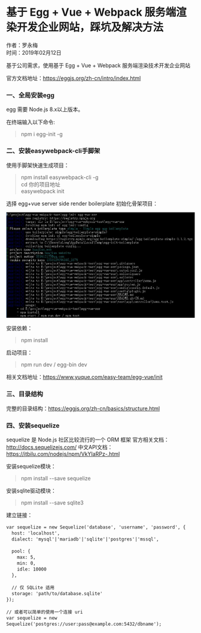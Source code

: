 # 基于 Egg + Vue + Webpack 服务端渲染开发企业网站，踩坑及解决方法

作者：罗永梅  
时间：2019年02月12日

基于公司需求，使用基于 Egg + Vue + Webpack 服务端渲染技术开发企业网站

官方文档地址：https://eggjs.org/zh-cn/intro/index.html

### 一、全局安装egg

egg 需要 Node.js 8.x以上版本。  

在终端输入以下命令:  

> npm i egg-init -g

### 二、安装easywebpack-cli手脚架

使用手脚架快速生成项目：

> npm install easywebpack-cli -g  
> cd 你的项目地址  
> easywebpack init

选择 egg+vue server side render boilerplate 初始化骨架项目：

![Image text](images/egg-1.jpg)

安装依赖：
> npm install

启动项目：

> npm run dev / egg-bin dev

相关文档地址：https://www.yuque.com/easy-team/egg-vue/init

### 三、目录结构 

完整的目录结构：https://eggjs.org/zh-cn/basics/structure.html

### 四、安装sequelize
sequelize 是 Node.js 社区比较流行的一个 ORM 框架
官方相关文档：http://docs.sequelizejs.com/
中文API文档：https://itbilu.com/nodejs/npm/VkYIaRPz-.html

安装sequelize模块：  
> npm install --save sequelize

安装sqlite驱动模块：  
> npm install --save sqlite3  

建立链接：
```
var sequelize = new Sequelize('database', 'username', 'password', {
  host: 'localhost',
  dialect: 'mysql'|'mariadb'|'sqlite'|'postgres'|'mssql',

  pool: {
    max: 5,
    min: 0,
    idle: 10000
  },

  // 仅 SQLite 适用
  storage: 'path/to/database.sqlite'
});

// 或者可以简单的使用一个连接 uri
var sequelize = new Sequelize('postgres://user:pass@example.com:5432/dbname');
```